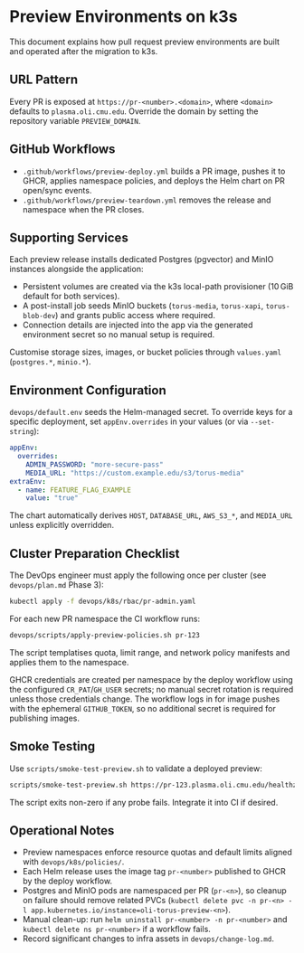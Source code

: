 # Preview Environments on k3s

This document explains how pull request preview environments are built and operated after the migration to k3s.

## URL Pattern

Every PR is exposed at `https://pr-<number>.<domain>`, where `<domain>` defaults to `plasma.oli.cmu.edu`. Override the domain by setting the repository variable `PREVIEW_DOMAIN`.

## GitHub Workflows

- `.github/workflows/preview-deploy.yml` builds a PR image, pushes it to GHCR, applies namespace policies, and deploys the Helm chart on PR open/sync events.
- `.github/workflows/preview-teardown.yml` removes the release and namespace when the PR closes.

## Supporting Services

Each preview release installs dedicated Postgres (pgvector) and MinIO instances alongside the application:

- Persistent volumes are created via the k3s local-path provisioner (10 GiB default for both services).
- A post-install job seeds MinIO buckets (`torus-media`, `torus-xapi`, `torus-blob-dev`) and grants public access where required.
- Connection details are injected into the app via the generated environment secret so no manual setup is required.

Customise storage sizes, images, or bucket policies through `values.yaml` (`postgres.*`, `minio.*`).

## Environment Configuration

`devops/default.env` seeds the Helm-managed secret. To override keys for a specific deployment, set `appEnv.overrides` in your values (or via `--set-string`):

```yaml
appEnv:
  overrides:
    ADMIN_PASSWORD: "more-secure-pass"
    MEDIA_URL: "https://custom.example.edu/s3/torus-media"
extraEnv:
  - name: FEATURE_FLAG_EXAMPLE
    value: "true"
```

The chart automatically derives `HOST`, `DATABASE_URL`, `AWS_S3_*`, and `MEDIA_URL` unless explicitly overridden.

## Cluster Preparation Checklist

The DevOps engineer must apply the following once per cluster (see `devops/plan.md` Phase 3):

```bash
kubectl apply -f devops/k8s/rbac/pr-admin.yaml
```

For each new PR namespace the CI workflow runs:

```bash
devops/scripts/apply-preview-policies.sh pr-123
```

The script templatises quota, limit range, and network policy manifests and applies them to the namespace.

GHCR credentials are created per namespace by the deploy workflow using the configured `CR_PAT`/`GH_USER` secrets; no manual secret rotation is required unless those credentials change.
The workflow logs in for image pushes with the ephemeral `GITHUB_TOKEN`, so no additional secret is required for publishing images.

## Smoke Testing

Use `scripts/smoke-test-preview.sh` to validate a deployed preview:

```bash
scripts/smoke-test-preview.sh https://pr-123.plasma.oli.cmu.edu/healthz
```

The script exits non-zero if any probe fails. Integrate it into CI if desired.

## Operational Notes

- Preview namespaces enforce resource quotas and default limits aligned with `devops/k8s/policies/`.
- Each Helm release uses the image tag `pr-<number>` published to GHCR by the deploy workflow.
- Postgres and MinIO pods are namespaced per PR (`pr-<n>`), so cleanup on failure should remove related PVCs (`kubectl delete pvc -n pr-<n> -l app.kubernetes.io/instance=oli-torus-preview-<n>`).
- Manual clean-up: run `helm uninstall pr-<number> -n pr-<number>` and `kubectl delete ns pr-<number>` if a workflow fails.
- Record significant changes to infra assets in `devops/change-log.md`.
